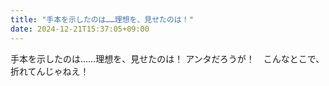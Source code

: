 ```yaml
---
title: "手本を示したのは……理想を、見せたのは！"
date: 2024-12-21T15:37:05+09:00
---
```

手本を示したのは……理想を、見せたのは！
アンタだろうが！　こんなとこで、折れてんじゃねえ！

